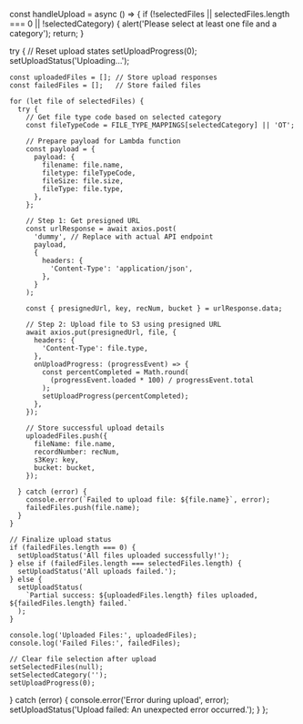 const handleUpload = async () => {
  if (!selectedFiles || selectedFiles.length === 0 || !selectedCategory) {
    alert('Please select at least one file and a category');
    return;
  }

  try {
    // Reset upload states
    setUploadProgress(0);
    setUploadStatus('Uploading...');
    
    const uploadedFiles = []; // Store upload responses
    const failedFiles = [];   // Store failed files

    for (let file of selectedFiles) {
      try {
        // Get file type code based on selected category
        const fileTypeCode = FILE_TYPE_MAPPINGS[selectedCategory] || 'OT';

        // Prepare payload for Lambda function
        const payload = {
          payload: {
            filename: file.name,
            filetype: fileTypeCode,
            fileSize: file.size,
            fileType: file.type,
          },
        };

        // Step 1: Get presigned URL
        const urlResponse = await axios.post(
          'dummy', // Replace with actual API endpoint
          payload,
          {
            headers: {
              'Content-Type': 'application/json',
            },
          }
        );

        const { presignedUrl, key, recNum, bucket } = urlResponse.data;

        // Step 2: Upload file to S3 using presigned URL
        await axios.put(presignedUrl, file, {
          headers: {
            'Content-Type': file.type,
          },
          onUploadProgress: (progressEvent) => {
            const percentCompleted = Math.round(
              (progressEvent.loaded * 100) / progressEvent.total
            );
            setUploadProgress(percentCompleted);
          },
        });

        // Store successful upload details
        uploadedFiles.push({
          fileName: file.name,
          recordNumber: recNum,
          s3Key: key,
          bucket: bucket,
        });

      } catch (error) {
        console.error(`Failed to upload file: ${file.name}`, error);
        failedFiles.push(file.name);
      }
    }

    // Finalize upload status
    if (failedFiles.length === 0) {
      setUploadStatus('All files uploaded successfully!');
    } else if (failedFiles.length === selectedFiles.length) {
      setUploadStatus('All uploads failed.');
    } else {
      setUploadStatus(
        `Partial success: ${uploadedFiles.length} files uploaded, ${failedFiles.length} failed.`
      );
    }

    console.log('Uploaded Files:', uploadedFiles);
    console.log('Failed Files:', failedFiles);

    // Clear file selection after upload
    setSelectedFiles(null);
    setSelectedCategory('');
    setUploadProgress(0);

  } catch (error) {
    console.error('Error during upload', error);
    setUploadStatus('Upload failed: An unexpected error occurred.');
  }
};
